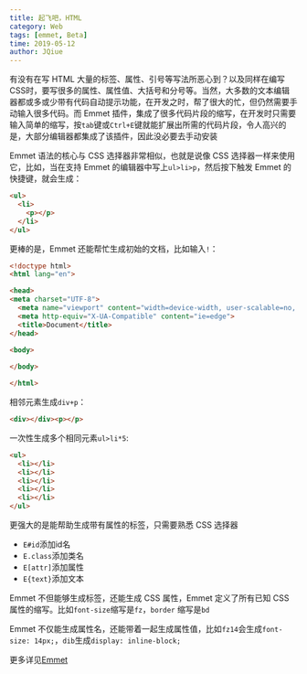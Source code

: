 ```yaml
---
title: 起飞吧，HTML
category: Web
tags: [emmet, Beta]
time: 2019-05-12
author: JQiue
---
```


有没有在写 HTML 大量的标签、属性、引号等写法所恶心到？以及同样在编写 CSS时，要写很多的属性、属性值、大括号和分号等。当然，大多数的文本编辑器都或多或少带有代码自动提示功能，在开发之时，帮了很大的忙，但仍然需要手动输入很多代码。而 Emmet 插件，集成了很多代码片段的缩写，在开发时只需要输入简单的缩写，按`tab`键或`Ctrl+E`键就能扩展出所需的代码片段，令人高兴的是，大部分编辑器都集成了该插件，因此没必要去手动安装

Emmet 语法的核心与 CSS 选择器非常相似，也就是说像 CSS 选择器一样来使用它，比如，当在支持 Emmet 的编辑器中写上`ul>li>p`，然后按下触发 Emmet 的快捷键，就会生成：

```html
<ul>
  <li>
    <p></p>
  </li>
</ul>
```

更棒的是，Emmet 还能帮忙生成初始的文档，比如输入`!`：

```html
<!doctype html>
<html lang="en">

<head>
<meta charset="UTF-8">
  <meta name="viewport" content="width=device-width, user-scalable=no, initial-scale=1.0, maximum-scale=1.0, minimum-scale=1.0">
  <meta http-equiv="X-UA-Compatible" content="ie=edge">
  <title>Document</title>
</head>

<body>
  
</body>

</html>
```

相邻元素生成`div+p`：

```html
<div></div><p></p>
```

一次性生成多个相同元素`ul>li*5`:

```html
<ul>
  <li></li>
  <li></li>
  <li></li>
  <li></li>
  <li></li>
</ul>
```

更强大的是能帮助生成带有属性的标签，只需要熟悉 CSS 选择器

+ `E#id`添加id名
+ `E.class`添加类名
+ `E[attr]`添加属性
+ `E{text}`添加文本

Emmet 不但能够生成标签，还能生成 CSS 属性，Emmet 定义了所有已知 CSS 属性的缩写。比如`font-size`缩写是`fz`，`border` 缩写是`bd`

Emmet 不仅能生成属性名，还能带着一起生成属性值，比如`fz14`会生成`font-size: 14px;`，`dib`生成`display: inline-block;`

更多详见[Emmet](https://docs.emmet.io/)
